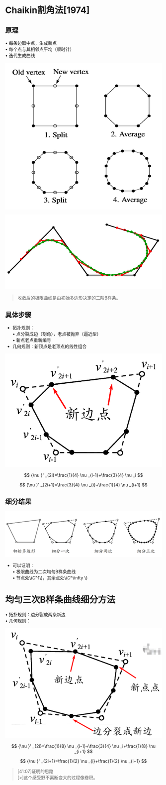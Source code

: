 # Chaikin割角法[1974]   

## 原理

• 每条边取中点，生成新点       
• 每个点与其相邻点平均（顺时针）    
• 迭代生成曲线     

![](../assets/细曲7.png)    

![](../assets/细曲8.png)    

> 收敛后的极限曲线是由初始多边形决定的二阶B样条。    

## 具体步骤   

* 拓扑规则：   
• 点分裂成边（割角），老点被抛弃（逼近型）    
• 新点老点重新编号   
* 几何规则：新顶点是老顶点的线性组合     

![](../assets/细曲9.png)    

$$
{\nu }' _{2i}=\frac{1}{4} \nu _{i-1}+\frac{3}{4} \nu _i
$$

$$
{\nu }' _{2i+1}=\frac{3}{4} \nu _{i}+\frac{1}{4} \nu _{i+1}
$$

## 细分结果      

![](../assets/细曲10.png)    

* 可以证明：    
• 极限曲线为二次均匀B样条曲线     
• 节点处\\(𝐶^1\\)，其余点处\\(𝐶^\infty \\)          


# 均匀三次B样条曲线细分方法     

• 拓扑规则：边分裂成两条新边     
• 几何规则：     

![](../assets/细曲11.png)    

$$
{\nu }' _{2i}=\frac{1}{8} \nu _{i-1}+\frac{3}{4} \nu _i+\frac{1}{8} \nu _{i+1}
$$

$$
{\nu }' _{2i+1}=\frac{1}{2} \nu _{i}+\frac{1}{2} \nu _{i+1}
$$

> [41:07]证明的思路     
[>]这个感受野不离断变大的过程像卷积。 